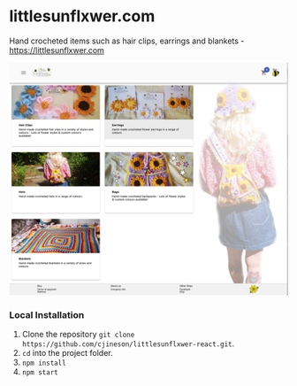 # littlesunflxwer.com

Hand crocheted items such as hair clips, earrings and blankets - https://littlesunflxwer.com


<img src="https://raw.githubusercontent.com/cjineson/littlesunflxwer-react/master/public/images/screenshot.png" width="820" height="420">

 
### Local Installation

1. Clone the repository ```git clone https://github.com/cjineson/littlesunflxwer-react.git```.  
2. ```cd``` into the project folder.
3. ```npm install```
4. ```npm start```

 

